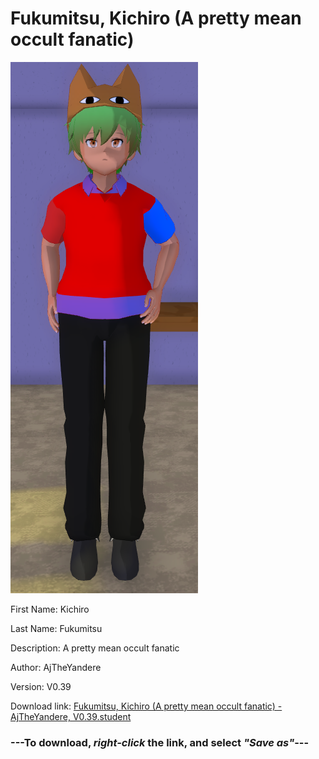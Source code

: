 # Fukumitsu, Kichiro (A pretty mean occult fanatic)

<img src = "https://raw.githubusercontent.com/Arbiter1223/Daigaku-Gurashi-Custom-Students/master/Students/Files/Fukumitsu%2C%20Kichiro%20(A%20pretty%20mean%20occult%20fanatic).png">

First Name: Kichiro

Last Name: Fukumitsu

Description: A pretty mean occult fanatic

Author: AjTheYandere

Version: V0.39

Download link: <a href="https://raw.githubusercontent.com/Arbiter1223/Daigaku-Gurashi-Custom-Students/master/Students/Files/Fukumitsu%2C%20Kichiro%20(A%20pretty%20mean%20occult%20fanatic)%20-%20AjTheYandere%2C%20V0.39.student">Fukumitsu, Kichiro (A pretty mean occult fanatic) - AjTheYandere, V0.39.student</a>

### ---**To download, _right-click_ the link, and select _"Save as"_**---
